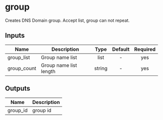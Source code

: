 # group

Creates DNS Domain group. Accept list, group can not repeat.

<!-- BEGINNING OF PRE-COMMIT-TERRAFORM DOCS HOOK -->

## Inputs

| Name | Description | Type | Default | Required |
|------|-------------|:----:|:-----:|:-----:|
| group_list | Group name list | list | - | yes |
| group_count | Group name list length | string | - | yes |


## Outputs

| Name | Description |
|------|-------------|
| group_id | group id |

<!-- END OF PRE-COMMIT-TERRAFORM DOCS HOOK -->
